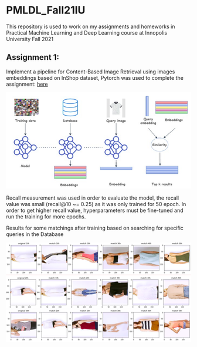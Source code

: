 # PMLDL_Fall21IU
This repository is used to work on my assignments and homeworks in Practical Machine Learning and Deep Learning course at Innopolis University Fall 2021


## Assignment 1:

Implement a pipeline for Content-Based Image Retrieval using images embeddings based on InShop dataset, Pytorch was used to complete the assignment: [here](https://github.com/hany606/PMLDL_Fall21IU/blob/main/Assignment1/PMLDL_Assignment1.ipynb) 

![arch.png](Assignment1/arch.png)


Recall measurement was used in order to evaluate the model, the recall value was small (recall@10 ~= 0.25) as it was only trained for 50 epoch. In order to get higher recall value, hyperparameters must be fine-tuned and run the training for more epochs.



Results for some matchings after training based on searching for specific queries in the Database

![matching1.png](Assignment1/matching1.png)
![matching2.png](Assignment1/matching2.png)
![matching3.png](Assignment1/matching3.png)
